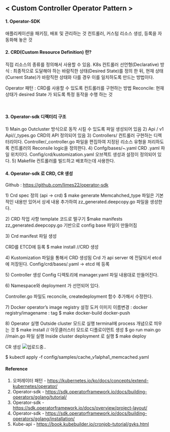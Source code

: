 <h2 id="custom-controller-operator-pattern">&lt; Custom Controller Operator Pattern &gt;</h2>
<h4 id="1-operator-sdk">1. Operator-SDK</h4>
<p>애플리케이션을 패키징, 배포 및 관리하는 것
컨트롤러, 커스텀 리소스 생성, 등록을 자동화해 놓은 것  </p>
<h4 id="2-crdcustom-resource-definition-란">2. CRD(Custom Resource Definition) 란?</h4>
<p>직접 리소스의 종류를 정의해서 사용할 수 있음. 
K8s 컨트롤러
선언형(Declarative) 방식 : 최종적으로 도달해야 하는 바람직한 상태(Desired State)를 정의 한 뒤, 현재 상태(Current State)가 바람직한 상태와 다를 경우 이를 일치하도록 만드는 방법이다.
<img alt="" src="https://velog.velcdn.com/images/limes22/post/f55ec72c-b5b6-45cf-a87b-e349c36817d2/image.png" />
<img alt="" src="https://velog.velcdn.com/images/limes22/post/41f66513-02f2-4028-8ac8-d4dba6de2fb9/image.png" /></p>
<p>Operator 패턴 : CRD를 사용할 수 있도록 컨트롤러를 구현하는 방법
Reconcile: 현재 상태가 desired State 가 되도록 특정 동작을 수행 하는 것</p>
<p><img alt="" src="https://velog.velcdn.com/images/limes22/post/a45e3b31-eddf-4cc8-ab7c-ce647cb3b74f/image.png" />
<img alt="" src="https://velog.velcdn.com/images/limes22/post/b277cb9c-3f37-4c63-b02b-4bcfd6e772a1/image.png" /></p>
<h4 id="3-operator-sdk-디렉터리-구조">3. Operator-sdk 디렉터리 구조</h4>
<p>1) Main.go
Outcluster 방식으로 동작 시킬 수 있도록 파일 생성되어 있음
2) Api / v1
Api//_types.go CRD의 API 정의되어 있음
3) Controllers/
컨트롤러 구현하는 디렉터리이다. Controller/_controller.go 파일을 편집하여 지정된 리소스 유형을 처리하도록 컨트롤러의 Reconsile logic을 정의한다.
4) Confg/bases/~.yaml
CRD .yaml 파일 위치이다.
Config/crd/kustomization.yaml
오브젝트 생성과 설정이 정의되어 있다.
5) Makefile
컨트롤러를 빌드하고 배포하는데 사용한다.</p>
<h4 id="4-operator-sdk-로-crd-cr-생성">4. Operator-sdk 로 CRD, CR 생성</h4>
<p>Github : <a href="https://github.com/limes22/operator-sdk">https://github.com/limes22/operator-sdk</a></p>
<p>1) Crd spec 정의 (api -&gt; crd)
$ make generate 
Memcahched_type 파일은 기본적인 내용만 있어서 상세 내용 추가하여 zz_generated.deepcopy.go 파일을 생성한다.
<img alt="" src="https://velog.velcdn.com/images/limes22/post/02a17312-16ed-4e59-af1c-f6d3d25f3a50/image.png" /></p>
<p>2) CRD 작업 사항 template 코드로 떨구기
$make manifests 
zz_generated.deepcopy.go 기반으로 config base 파일이 만들어짐
<img alt="" src="https://velog.velcdn.com/images/limes22/post/60a2e414-7bfb-40fd-b430-6a18b4d58660/image.png" /></p>
<p>3) Crd manifest 파일 생성</p>
<p>CRD를 ETCD에 등록
$ make install  //CRD 생성 
<img alt="" src="https://velog.velcdn.com/images/limes22/post/563f592a-15fa-4df5-9c87-04cf7ea4bb3b/image.png" /></p>
<p>4) Kustomization 파일을 통해서 CRD 생성됨
Crd 가 api server 에 전달되서 etcd에 저장된다.
Config/crd/bases/.yaml -&gt; etcd 에 등록</p>
<p>5) Controller 생성
Config 디렉토리에 manager.yaml 파일 내용대로 만들어진다.
<img alt="" src="https://velog.velcdn.com/images/limes22/post/96e30be7-b402-4ab3-9920-be6417e0b8ef/image.png" />
<img alt="" src="https://velog.velcdn.com/images/limes22/post/d72b7619-daac-4235-b8b5-84bb74ee50c9/image.png" /></p>
<p>6) Namespace와 deployment 가 선언되어 있다.
<img alt="" src="https://velog.velcdn.com/images/limes22/post/5cc88ff2-8906-4828-b333-f46574c0aa9a/image.png" /></p>
<p>Controller.go 파일도 reconcile, createdeployment 함수 추가해서 수정한다.</p>
<p>7) Docker operator’s image registry 설정
도커 이미지 이름변경 : docker registry/imagename : tag
$ make docker-build docker-push</p>
<p>8) Operator 실행
Outside cluster 모드로 실행
terminal에 process 개념으로 띄우는 것
$ make install  // 아웃클러스터 모드로 디플로이먼트 생성
$ go run main.go  //main.go 파일 실행
Inside cluster deployment 로 실행
$ make deploy</p>
<p>CR 생성
<img alt="업로드중.." src="blob:https://velog.io/ecb419db-6e64-4191-91b7-a348aee3a410" /></p>
<p>$ kubectl apply -f config/samples/cache_v1alpha1_memcached.yaml</p>
<h4 id="reference">Reference</h4>
<ol>
<li>오퍼레이터 패턴 - <a href="https://kubernetes.io/ko/docs/concepts/extend-kubernetes/operator/">https://kubernetes.io/ko/docs/concepts/extend-kubernetes/operator/</a></li>
<li>Operator-sdk - <a href="https://sdk.operatorframework.io/docs/building-operators/golang/tutorial/">https://sdk.operatorframework.io/docs/building-operators/golang/tutorial/</a></li>
<li>Operator-sdk - <a href="https://sdk.operatorframework.io/docs/overview/project-layout/">https://sdk.operatorframework.io/docs/overview/project-layout/</a></li>
<li>Operator-sdk - <a href="https://sdk.operatorframework.io/docs/building-operators/golang/installation/">https://sdk.operatorframework.io/docs/building-operators/golang/installation/</a></li>
<li>Kube-api - <a href="https://book.kubebuilder.io/cronjob-tutorial/gvks.html">https://book.kubebuilder.io/cronjob-tutorial/gvks.html</a></li>
</ol>